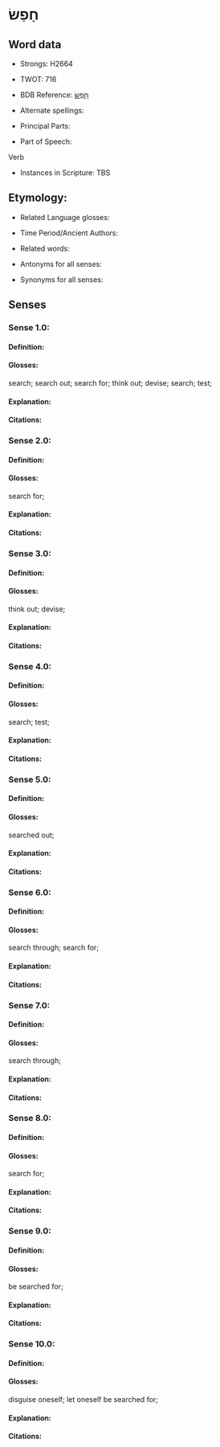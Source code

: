 # חָפַשׂ

<!-- Status: S2="NeedsEdits" -->
<!-- Lexica used for edits:   -->

## Word data

* Strongs: H2664

* TWOT: 716

* BDB Reference: [חָפַשׂ](rc://en/bdb/dict/h.eu.aa)

* Alternate spellings:

* Principal Parts:

* Part of Speech:

Verb

* Instances in Scripture: TBS

## Etymology:

* Related Language glosses:

* Time Period/Ancient Authors:

* Related words:

* Antonyms for all senses:

* Synonyms for all senses:

## Senses

### Sense 1.0:

#### Definition:

#### Glosses:

search; search out; search for; think out; devise; search; test; 

#### Explanation:

#### Citations:



### Sense 2.0:

#### Definition:

#### Glosses:

search for; 

#### Explanation:

#### Citations:



### Sense 3.0:

#### Definition:

#### Glosses:

think out; devise; 

#### Explanation:

#### Citations:



### Sense 4.0:

#### Definition:

#### Glosses:

search; test; 

#### Explanation:

#### Citations:



### Sense 5.0:

#### Definition:

#### Glosses:

searched out; 

#### Explanation:

#### Citations:



### Sense 6.0:

#### Definition:

#### Glosses:

search through; search for; 

#### Explanation:

#### Citations:



### Sense 7.0:

#### Definition:

#### Glosses:

search through; 

#### Explanation:

#### Citations:



### Sense 8.0:

#### Definition:

#### Glosses:

search for; 

#### Explanation:

#### Citations:



### Sense 9.0:

#### Definition:

#### Glosses:

be searched for; 

#### Explanation:

#### Citations:



### Sense 10.0:

#### Definition:

#### Glosses:

disguise oneself; let oneself be searched for; 

#### Explanation:

#### Citations:



